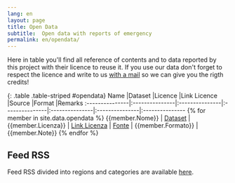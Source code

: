 ```yaml
---
lang: en
layout: page
title: Open Data
subtitle:  Open data with reports of emergency
permalink: en/opendata/
---
```


Here in table you'll find all reference of contents and to data reported by this project with their licence to reuse it.
If you use our data don't forget to respect the licence and write to us [with a mail](mailto:covid19ita@gmail.com) so we can give you the rigth credits!

{: .table .table-striped #opendata}
Name            |Dataset         |Licence         |Link Licence    |Source           |Format         |Remarks
:---------------|:---------------|:---------------|:---------------|:---------------|:---------------|:---------------
{% for member in site.data.opendata %} {{member.Nome}} | [Dataset]({{member.Dataset}}) | {{member.Licenza}} | [Link Licenza]({{member.Linklicenza}}) | [Fonte]({{member.Fonte}}) | {{member.Formato}} | {{member.Note}}
{% endfor %}

## Feed RSS

Feed RSS divided into regions and categories are available [here](/rss).
